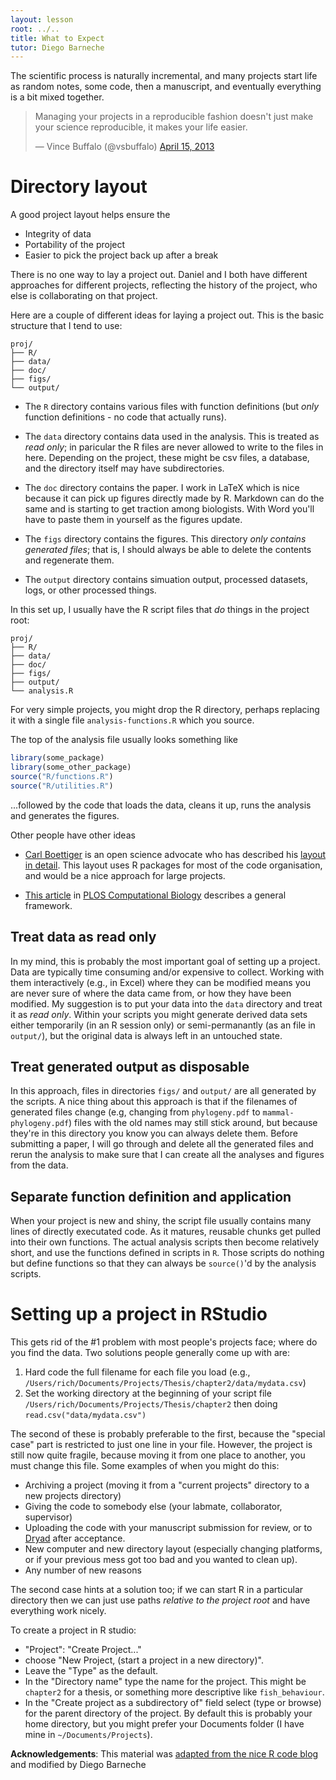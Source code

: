 ```yaml
---
layout: lesson
root: ../..
title: What to Expect
tutor: Diego Barneche
---
```



The scientific process is naturally incremental, and many projects
start life as random notes, some code, then a manuscript, and
eventually everything is a bit mixed together.

<!-- more -->

<blockquote class="twitter-tweet"><p>Managing your projects in a reproducible fashion doesn't just make your science reproducible, it makes your life easier.</p>&mdash; Vince Buffalo (@vsbuffalo) <a href="https://twitter.com/vsbuffalo/status/323638476153167872">April 15, 2013</a></blockquote>
<script async src="//platform.twitter.com/widgets.js" charset="utf-8"></script>

# Directory layout

A good project layout helps ensure the

* Integrity of data
* Portability of the project
* Easier to pick the project back up after a break

There is no one way to lay a project out.  Daniel and I both have
different approaches for different projects, reflecting the history of
the project, who else is collaborating on that project.

Here are a couple of different ideas for laying a project out.  This
is the basic structure that I tend to use:

```
proj/
├── R/
├── data/
├── doc/
├── figs/
└── output/
```

* The `R` directory contains various files with function definitions
  (but *only* function definitions - no code that actually runs).

* The `data` directory contains data used in the analysis.  This is
  treated as *read only*; in paricular the R files are never allowed
  to write to the files in here.  Depending on the project, these
  might be csv files, a database, and the directory itself may have
  subdirectories.

* The `doc` directory contains the paper.  I work in LaTeX which is
  nice because it can pick up figures directly made by R.  Markdown
  can do the same and is starting to get traction among biologists.
  With Word you'll have to paste them in yourself as the figures
  update.

* The `figs` directory contains the figures.  This directory *only
  contains generated files*; that is, I should always be able to
  delete the contents and regenerate them.

* The `output` directory contains simuation output, processed
  datasets, logs, or other processed things.

In this set up, I usually have the R script files that *do* things in
the project root:

```
proj/
├── R/
├── data/
├── doc/
├── figs/
├── output/
└── analysis.R
```

For very simple projects, you might drop the R directory, perhaps
replacing it with a single file `analysis-functions.R` which you
source.

The top of the analysis file usually looks something like

```r
library(some_package)
library(some_other_package)
source("R/functions.R")
source("R/utilities.R")
```

...followed by the code that loads the data, cleans it up, runs the
analysis and generates the figures.

Other people have other ideas

* [Carl Boettiger](http://www.carlboettiger.info/2012/05/06/research-workflow.html)
  is an open science advocate who has described his
  [layout in detail](http://www.carlboettiger.info/2012/05/06/research-workflow.html).
  This layout uses R packages for most of the code organisation, and
  would be a nice approach for large projects.

* [This article](http://www.ploscompbiol.org/article/info%3Adoi%2F10.1371%2Fjournal.pcbi.1000424)
  in [PLOS Computational Biology](http://www.ploscompbiol.org/)
  describes a general framework.

## Treat data as read only

In my mind, this is probably the most important goal of setting up a
project.  Data are typically time consuming and/or expensive to
collect.  Working with them interactively (e.g., in Excel) where they
can be modified means you are never sure of where the data came from,
or how they have been modified.  My suggestion is to put your data
into the `data` directory and treat it as *read only*.  Within your
scripts you might generate derived data sets either temporarily (in an
R session only) or semi-permanantly (as an file in `output/`), but the
original data is always left in an untouched state.

## Treat generated output as disposable

In this approach, files in directories `figs/` and `output/` are all
generated by the scripts.  A nice thing about this approach is that if
the filenames of generated files change (e.g, changing from
`phylogeny.pdf` to `mammal-phylogeny.pdf`) files with the old names
may still stick around, but because they're in this directory you know
you can always delete them.  Before submitting a paper, I will go
through and delete all the generated files and rerun the analysis to
make sure that I can create all the analyses and figures from the
data.

## Separate function definition and application

When your project is new and shiny, the script file usually contains
many lines of directly executated code.  As it matures, reusable
chunks get pulled into their own functions.  The actual analysis
scripts then become relatively short, and use the functions defined in
scripts in `R`.  Those scripts do nothing but define functions so that
they can always be `source()`'d by the analysis scripts.

# Setting up a project in RStudio

This gets rid of the #1 problem with most people's projects face;
where do you find the data.  Two solutions people generally come up
with are:

1. Hard code the full filename for each file you load (e.g.,
`/Users/rich/Documents/Projects/Thesis/chapter2/data/mydata.csv`)
2. Set the working directory at the beginning of your script file
`/Users/rich/Documents/Projects/Thesis/chapter2` then doing
`read.csv("data/mydata.csv")`

The second of these is probably preferable to the first, because the
"special case" part is restricted to just one line in your file.
However, the project is still now quite fragile, because moving it
from one place to another, you must change this file.  Some examples
of when you might do this:

* Archiving a project (moving it from a "current projects" directory
  to a new projects directory)
* Giving the code to somebody else (your labmate, collaborator, supervisor)
* Uploading the code with your manuscript submission for review, or to
  [Dryad](http://datadryad.org/) after acceptance.
* New computer and new directory layout (especially changing
  platforms, or if your previous mess got too bad and you wanted to
  clean up).
* Any number of new reasons

The second case hints at a solution too; if we can start R in a
particular directory then we can just use paths *relative to the
project root* and have everything work nicely.

To create a project in R studio:

  - "Project": "Create Project..."
  - choose "New Project, (start a project in a new directory)".
  - Leave the "Type" as the default.
  - In the "Directory name" type the name for the project.  This might
    be `chapter2` for a thesis, or something more descriptive like
    `fish_behaviour`.
  - In the "Create project as a subdirectory of" field select (type or
    browse) for the parent directory of the project.  By default this
    is probably your home directory, but you might prefer your
    Documents folder (I have mine in `~/Documents/Projects`).

**Acknowledgements**: This material was [adapted from the nice R code blog](http://nicercode.github.io/blog/2013-04-05-projects/) and modified by Diego Barneche

